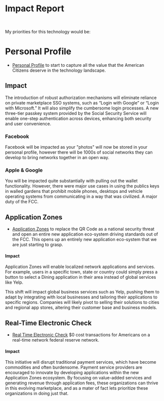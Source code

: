 # Impact Report

<br/>
<Badge type="danger" text="United States to Private Market Place Impact Report" />

My priorities for this technology would be:

# Personal Profile

- [Personal Profile](/grants/personal-profile/) to start to capture all the value that the American Citizens deserve in the technology landscape.

## Impact

The introduction of robust authorization mechanisms will eliminate reliance on private marketplace SSO systems, such as “Login with Google” or “Login with Microsoft.” It will also simplify the cumbersome login processes.
A new three-tier passkey system provided by the Social Security Service will enable one-step authentication across devices, enhancing both security and user convenience.

### Facebook

Facebook will be impacted as your "photos" will now be stored in your personal profile, however there will be 1000s of social networks they can develop to bring networks together in an open way.

### Apple & Google

You will be impacted quite substantially with pulling out the wallet functionality. However, there were major use cases in using the publics keys in walled gardens that prohibit mobile phones, desktops and vehicle operating systems from communicating in a way that was civilized. A major duty of the FCC.

## Application Zones

- [Application Zones](/USA-Internet/application-zones/) to replace the QR Code as a national security threat and open an entire new application eco-system driving standards out of the FCC. This opens up an entirely new application eco-system that we are just starting to grasp.

#### Impact

Application Zones will enable localized network applications and services. For example, users in a specific town, state or country could simply press a button to select a Dining application in their area instead of global services like Yelp.

This shift will impact global business services such as Yelp, pushing them to adapt by integrating with local businesses and tailoring their applications to specific regions. Companies will likely pivot to selling their solutions to cities and regional app stores, altering their customer base and business models.

## Real-Time Electronic Check

- [Real Time Electronic Check](/e-check/) $0 cost transactions for Americans on a real-time network federal reserve network.

#### Impact

This initiative will disrupt traditional payment services, which have become commodities and often burdensome. Payment service providers are encouraged to innovate by developing applications within the new Application Zones ecosystem. By focusing on value-added services and generating revenue through application fees, these organizations can thrive in this evolving marketplace, and as a mater of fact lets prioritize these organizations in doing just that.
